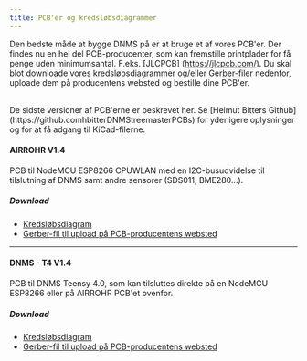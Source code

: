 ```yaml
---
title: PCB'er og kredsløbsdiagrammer
---
```


Den bedste måde at bygge DNMS på er at bruge et af vores PCB'er.
Der findes nu en hel del PCB-producenter, som kan fremstille printplader for få penge uden minimumsantal. F.eks. [JLCPCB] (https://jlcpcb.com/).
Du skal blot downloade vores kredsløbsdiagrammer og/eller Gerber-filer nedenfor, uploade dem på producentens websted og bestille dine PCB'er.

<br>
De sidste versioner af PCB'erne er beskrevet her. Se [Helmut Bitters Github] (https://github.comhbitterDNMStreemasterPCBs) for yderligere oplysninger og for at få adgang til KiCad-filerne.

#### AIRROHR V1.4
PCB til NodeMCU ESP8266 CPUWLAN med en I2C-busudvidelse til tilslutning af DNMS samt andre sensorer (SDS011, BME280...).


##### Download
* [Kredsløbsdiagram](..docsdnmsairrohr-PCB-circuit-diagram.pdf)
* [Gerber-fil til upload på PCB-producentens websted](../docs/dnms/airrohr-PCB-circuit-diagram-gerber.zip)

---

#### DNMS - T4 V1.4
PCB til DNMS Teensy 4.0, som kan tilsluttes direkte på en NodeMCU ESP8266 eller på AIRROHR PCB'et ovenfor.


##### Download
* [Kredsløbsdiagram](..docsdnmsdnms-noise-measuring-teensy-40-circuit-diagram.pdf)
* [Gerber-fil til upload på PCB-producentens websted](..docsdnmsdnms-noise-measuring-teensy-40-circuit-gerber.zip)

